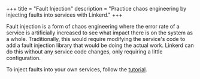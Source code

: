 +++
title = "Fault Injection"
description = "Practice chaos engineering by injecting faults into services with Linkerd."
+++

Fault injection is a form of chaos engineering where the error rate of a service
is artificially increased to see what impact there is on the system as a whole.
Traditionally, this would require modifying the service's code to add a fault
injection library that would be doing the actual work. Linkerd can do this
without any service code changes, only requiring a little configuration.

To inject faults into your own services, follow the [tutorial](/2/tasks/fault-injection/).

